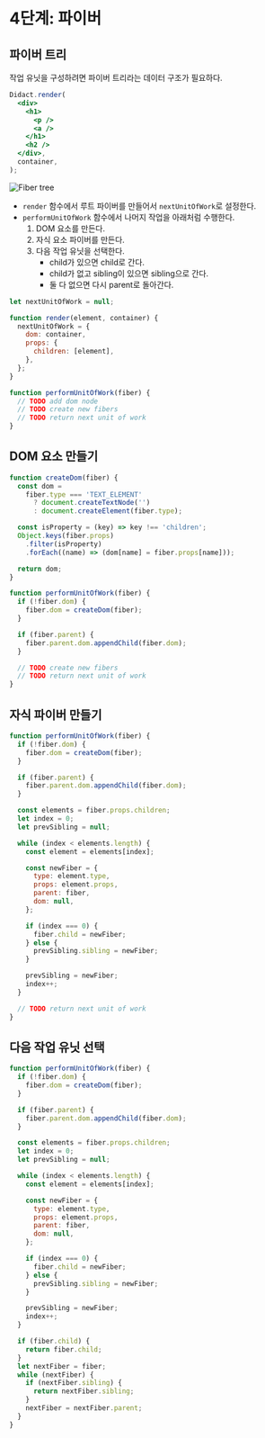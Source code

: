 # 4단계: 파이버

## 파이버 트리

작업 유닛을 구성하려면 파이버 트리라는 데이터 구조가 필요하다.

```jsx
Didact.render(
  <div>
    <h1>
      <p />
      <a />
    </h1>
    <h2 />
  </div>,
  container,
);
```

![Fiber tree](https://pomb.us/static/a88a3ec01855349c14302f6da28e2b0c/d3fa7/fiber1.png)

- `render` 함수에서 루트 파이버를 만들어서 `nextUnitOfWork`로 설정한다.
- `performUnitOfWork` 함수에서 나머지 작업을 아래처럼 수행한다.
  1. DOM 요소를 만든다.
  2. 자식 요소 파이버를 만든다.
  3. 다음 작업 유닛을 선택한다.
     - child가 있으면 child로 간다.
     - child가 없고 sibling이 있으면 sibling으로 간다.
     - 둘 다 없으면 다시 parent로 돌아간다.

```js
let nextUnitOfWork = null;

function render(element, container) {
  nextUnitOfWork = {
    dom: container,
    props: {
      children: [element],
    },
  };
}

function performUnitOfWork(fiber) {
  // TODO add dom node
  // TODO create new fibers
  // TODO return next unit of work
}
```

## DOM 요소 만들기

```js
function createDom(fiber) {
  const dom =
    fiber.type === 'TEXT_ELEMENT'
      ? document.createTextNode('')
      : document.createElement(fiber.type);

  const isProperty = (key) => key !== 'children';
  Object.keys(fiber.props)
    .filter(isProperty)
    .forEach((name) => (dom[name] = fiber.props[name]));

  return dom;
}

function performUnitOfWork(fiber) {
  if (!fiber.dom) {
    fiber.dom = createDom(fiber);
  }

  if (fiber.parent) {
    fiber.parent.dom.appendChild(fiber.dom);
  }

  // TODO create new fibers
  // TODO return next unit of work
}
```

## 자식 파이버 만들기

```js
function performUnitOfWork(fiber) {
  if (!fiber.dom) {
    fiber.dom = createDom(fiber);
  }

  if (fiber.parent) {
    fiber.parent.dom.appendChild(fiber.dom);
  }

  const elements = fiber.props.children;
  let index = 0;
  let prevSibling = null;

  while (index < elements.length) {
    const element = elements[index];

    const newFiber = {
      type: element.type,
      props: element.props,
      parent: fiber,
      dom: null,
    };

    if (index === 0) {
      fiber.child = newFiber;
    } else {
      prevSibling.sibling = newFiber;
    }

    prevSibling = newFiber;
    index++;
  }

  // TODO return next unit of work
}
```

## 다음 작업 유닛 선택

```js
function performUnitOfWork(fiber) {
  if (!fiber.dom) {
    fiber.dom = createDom(fiber);
  }

  if (fiber.parent) {
    fiber.parent.dom.appendChild(fiber.dom);
  }

  const elements = fiber.props.children;
  let index = 0;
  let prevSibling = null;

  while (index < elements.length) {
    const element = elements[index];

    const newFiber = {
      type: element.type,
      props: element.props,
      parent: fiber,
      dom: null,
    };

    if (index === 0) {
      fiber.child = newFiber;
    } else {
      prevSibling.sibling = newFiber;
    }

    prevSibling = newFiber;
    index++;
  }

  if (fiber.child) {
    return fiber.child;
  }
  let nextFiber = fiber;
  while (nextFiber) {
    if (nextFiber.sibling) {
      return nextFiber.sibling;
    }
    nextFiber = nextFiber.parent;
  }
}
```
